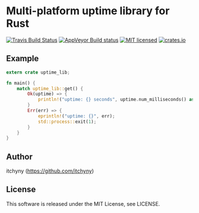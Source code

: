 # Multi-platform uptime library for Rust
[![Travis Build Status](https://travis-ci.org/itchyny/uptime-rs.svg?branch=master)](https://travis-ci.org/itchyny/uptime-rs)
[![AppVeyor Build status](https://ci.appveyor.com/api/projects/status/7osx5jdvs35j58hg?svg=true)](https://ci.appveyor.com/project/itchyny/uptime-rs)
[![MIT licensed](https://img.shields.io/badge/license-MIT-blue.svg)](./LICENSE)
[![crates.io](https://img.shields.io/crates/v/uptime_lib.svg)](https://crates.io/crates/uptime_lib)

## Example

```rust
extern crate uptime_lib;

fn main() {
    match uptime_lib::get() {
        Ok(uptime) => {
            println!("uptime: {} seconds", uptime.num_milliseconds() as f64 / 1000.0);
        }
        Err(err) => {
            eprintln!("uptime: {}", err);
            std::process::exit(1);
        }
    }
}
```

## Author
itchyny (https://github.com/itchyny)

## License
This software is released under the MIT License, see LICENSE.
